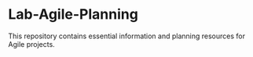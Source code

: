# Lab-Agile-Planning
This repository contains essential information and planning resources for Agile projects.
